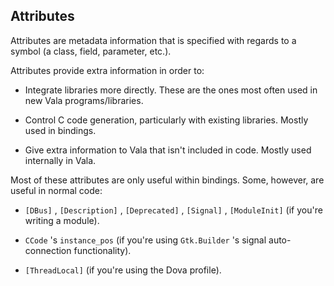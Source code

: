 Attributes
----------

Attributes are metadata information that is specified with regards to a symbol (a class, field, parameter, etc.).

Attributes provide extra information in order to:

-   Integrate libraries more directly. These are the ones most often used in new Vala programs/libraries.

-   Control C code generation, particularly with existing libraries. Mostly used in bindings.

-   Give extra information to Vala that isn't included in code. Mostly used internally in Vala.

Most of these attributes are only useful within bindings. Some, however,
are useful in normal code:

-   `[DBus]` , `[Description]` , `[Deprecated]` , `[Signal]` ,
    `[ModuleInit]` (if you're writing a module).

-   `CCode` 's `instance_pos` (if you're using `Gtk.Builder` 's signal auto-connection functionality).

-   `[ThreadLocal]` (if you're using the Dova profile).


